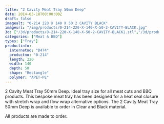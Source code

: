 ```yaml
---
title: "2 Cavity Meat Tray 50mm Deep"
date: 2014-03-18T00:00:00Z
draft: false
imagealt: "0-214 220 X 140 X 50 2 CAVITY BLACK"
imageurl: "/img/products/0-214-220-X-140-X-50-2-CAVITY-BLACK.jpg"
3d: ["/3d/products/0-214-220-X-140-X-50-2-CAVITY-BLACK1.stl","/3d/products/0-214-220-X-140-X-50-2-CAVITY-BLACK.stl"]
categories: ["Meat & BBQ"]
types: ["Tray"]
productinfo:
  internetno: "D474"
  productno: "0-214"
  length: 220
  width: 140
  depth: 50
  shape: "Rectangle"
  polymer: "APET-PE"
---
```

2 Cavity Meat Tray 50mm Deep. Ideal tray size for all meat cuts and BBQ products. This bespoke meat tray has been designed for a heat seal closure with stretch wrap and flow wrap alternative options. The 2 Cavity Meat Tray 50mm Deep is available to order in Clear and Black material.

All products are made to order.

 